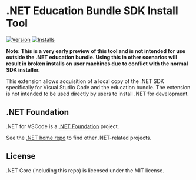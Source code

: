 # .NET Education Bundle SDK Install Tool

[![Version](https://vsmarketplacebadge.apphb.com/version/ms-dotnettools.vscode-dotnet-sdk.svg)](https://marketplace.visualstudio.com/items?itemName=ms-dotnettools.vscode-dotnet-sdk) [![Installs](https://vsmarketplacebadge.apphb.com/installs-short/ms-dotnettools.vscode-dotnet-sdk.svg)](https://marketplace.visualstudio.com/items?itemName=ms-dotnettools.vscode-dotnet-sdk)

**Note: This is a very early preview of this tool and is not intended for use outside the .NET education bundle. Using this in other scenarios will result in broken installs on user machines due to conflict with the normal SDK installer.**

This extension allows acquisition of a local copy of the .NET SDK specifically for Visual Studio Code and the education bundle. The extension is not intended to be used directly by users to install .NET for development.

## .NET Foundation

.NET for VSCode is a [.NET Foundation](https://www.dotnetfoundation.org/projects) project.

See the [.NET home repo](https://github.com/Microsoft/dotnet) to find other .NET-related projects.

## License

.NET Core (including this repo) is licensed under the MIT license.
